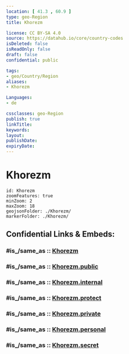 ```yaml
---
location: [ 41.3 , 60.9 ] 
type: geo-Region
title: Khorezm

license: CC BY-SA 4.0
source: https://datahub.io/core/country-codes
isDeleted: false
isReadOnly: false
draft: false
confidential: public

tags:
- geo/Country/Region
aliases:
- Khorezm

Languages:
- de

cssclasses: geo-Region
publish: true
linkTitle: 
keywords: 
layout: 
publishDate: 
expiryDate: 
---
```


# Khorezm

```leaflet
id: Khorezm
zoomFeatures: true 
minZoom: 2 
maxZoom: 18
geojsonFolder: ./Khorezm/
markerFolder: ./Khorezm/
```


## Confidential Links & Embeds: 

### #is_/same_as :: [Khorezm](/_Standards/Earth/Continent/Asia/Asia~Central/Uzbekistan/Regions~Uzbekistan/Khorezm.md) 

### #is_/same_as :: [Khorezm.public](/_public/Earth/Continent/Asia/Asia~Central/Uzbekistan/Regions~Uzbekistan/Khorezm.public.md) 

### #is_/same_as :: [Khorezm.internal](/_internal/Earth/Continent/Asia/Asia~Central/Uzbekistan/Regions~Uzbekistan/Khorezm.internal.md) 

### #is_/same_as :: [Khorezm.protect](/_protect/Earth/Continent/Asia/Asia~Central/Uzbekistan/Regions~Uzbekistan/Khorezm.protect.md) 

### #is_/same_as :: [Khorezm.private](/_private/Earth/Continent/Asia/Asia~Central/Uzbekistan/Regions~Uzbekistan/Khorezm.private.md) 

### #is_/same_as :: [Khorezm.personal](/_personal/Earth/Continent/Asia/Asia~Central/Uzbekistan/Regions~Uzbekistan/Khorezm.personal.md) 

### #is_/same_as :: [Khorezm.secret](/_secret/Earth/Continent/Asia/Asia~Central/Uzbekistan/Regions~Uzbekistan/Khorezm.secret.md)

